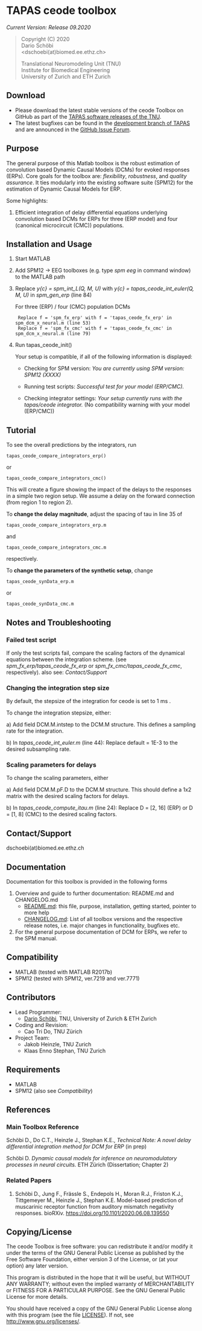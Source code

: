 TAPAS ceode toolbox 
====================

*Current Version: Release 09.2020*

> Copyright (C) 2020  
> Dario Schöbi  
> <dschoebi(at)biomed.ee.ethz.ch>  
>  
> Translational Neuromodeling Unit (TNU)  
> Institute for Biomedical Engineering  
> University of Zurich and ETH Zurich  


Download
--------

- Please download the latest stable versions of the ceode Toolbox on GitHub as part of the 
  [TAPAS software releases of the TNU](https://github.com/translationalneuromodeling/tapas/releases).
- The latest bugfixes can be found in the 
  [development branch of TAPAS](https://github.com/translationalneuromodeling/tapas/tree/development) 
  and are announced in the [GitHub Issue Forum](https://github.com/translationalneuromodeling/tapas/issues). 


Purpose
-------

The general purpose of this Matlab toolbox is the robust estimation of convolution based Dynamic Causal Models (DCMs) for evoked responses (ERPs).
Core goals for the toolbox are: *flexibility*, *robustness*, and *quality assurance*. 
It ties modularly into the existing software suite (SPM12) for the estimation of Dynamic Causal Models for ERP.


Some highlights:
1. Efficient integration of delay differential equations underlying convolution based DCMs for ERPs for three (ERP model) and four (canonical microcircuit (CMC)) populations.


Installation and Usage
----------------------

1. Start MATLAB
3. Add SPM12 -> EEG toolboxes (e.g. type *spm eeg* in command window) to the MATLAB path
4. Replace *y{c} = spm_int_L(Q, M, U)* with *y{c} = tapas_ceode_int_euler(Q, M, U)* in *spm_gen_erp* (line 84)
	
    For three (ERP) / four (CMC) population DCMs
    
        Replace f = 'spm_fx_erp' with f = 'tapas_ceode_fx_erp' in spm_dcm_x_neural.m (line 53)
        Replace f = 'spm_fx_cmc' with f = 'tapas_ceode_fx_cmc' in spm_dcm_x_neural.m (line 79)

5. Run tapas_ceode_init()

    Your setup is compatible, if all of the following information is displayed:

    
    - Checking for SPM version: *You are currently using SPM version: SPM12 (XXXX)*

    - Running test scripts:
       *Successful test for your model (ERP/CMC).*
    
    - Checking integrator settings: 
       *Your setup currently runs with the tapas/ceode integrator.*
       (No compatibility warning with your model (ERP/CMC))



Tutorial
--------

To see the overall predictions by the integrators, run

    tapas_ceode_compare_integrators_erp() 
or

    tapas_ceode_compare_integrators_cmc()

This will create a figure showing the impact of the delays to the responses in a simple two region setup.
We assume a delay on the forward connection (from region 1 to region 2). 

To **change the delay magnitude**, adjust the spacing of tau in line 35 of

    tapas_ceode_compare_integrators_erp.m
and

    tapas_ceode_compare_integrators_cmc.m

respectively. 

To **change the parameters of the synthetic setup**, change

    tapas_ceode_synData_erp.m
or

    tapas_ceode_synData_cmc.m


Notes and Troubleshooting
-------------------------

### Failed test script

If only the test scripts fail, compare the scaling factors of the dynamical equations between the integration scheme. 
(see *spm_fx_erp/tapas_ceode_fx_erp* or *spm_fx_cmc/tapas_ceode_fx_cmc*, respectively).
also see: *Contact/Support*


### Changing the integration step size

By default, the stepsize of the integration for ceode is set to 1 ms .

To change the integration stepsize, either:

a) Add field DCM.M.intstep to the DCM.M structure. 
This defines a sampling rate for the integration.

b) In *tapas_ceode_int_euler.m* (line 44):
Replace default = 1E-3 to the desired subsampling rate.


### Scaling parameters for delays

To change the scaling parameters, either

a) Add field DCM.M.pF.D to the DCM.M structure.
This should define a 1x2 matrix with the desired scaling factors for delays.

b) In *tapas_ceode_compute_itau.m* (line 24):
Replace D = [2, 16] (ERP) or D = [1, 8] (CMC) to the desired scaling factors.
    


Contact/Support
---------------

dschoebi(at)biomed.ee.ethz.ch


Documentation
-------------

Documentation for this toolbox is provided in the following forms

1. Overview and guide to further documentation: README.md and CHANGELOG.md
    - [README.md](README.md): this file, purpose, installation, getting started, pointer to more help
    - [CHANGELOG.md](CHANGELOG.md): List of all toolbox versions and the respective release notes, 
      i.e. major changes in functionality, bugfixes etc.
2. For the general purpose documentation of DCM for ERPs, we refer to the SPM manual.


Compatibility
-------------
- MATLAB (tested with MATLAB R2017b)
- SPM12 (tested with SPM12, ver.7219 and ver.7771)


Contributors
------------

- Lead Programmer: 
    - [Dario Schöbi](https://www.tnu.ethz.ch/en/team/faculty-and-scientific-staff/schoebi),
      TNU, University of Zurich & ETH Zurich
- Coding and Revision:
    - Cao Tri Do, TNU Zürich
- Project Team: 
    - Jakob Heinzle, TNU Zurich
    - Klaas Enno Stephan, TNU Zurich



Requirements
------------
- MATLAB
- SPM12
(also see *Compatibility*)

References
----------

### Main Toolbox Reference

Schöbi D., Do C.T., Heinzle J., Stephan K.E., 
*Technical Note: A novel delay differential integration method for DCM for ERP*
(in prep)

Schöbi D.
*Dynamic causal models for inference on neuromodulatory processes in neural circuits.*
ETH Zürich (Dissertation; Chapter 2)


### Related Papers

1. Schöbi D., Jung F., Frässle S., Endepols H., Moran R.J., Friston K.J., Tittgemeyer M., Heinzle J., Stephan K.E.
Model-based prediction of muscarinic receptor function from auditory mismatch negativity responses.
bioRXiv. https://doi.org/10.1101/2020.06.08.139550



Copying/License
---------------

The ceode Toolbox is free software: you can redistribute it and/or
modify it under the terms of the GNU General Public License as
published by the Free Software Foundation, either version 3 of the
License, or (at your option) any later version.

This program is distributed in the hope that it will be useful, but
WITHOUT ANY WARRANTY; without even the implied warranty of
MERCHANTABILITY or FITNESS FOR A PARTICULAR PURPOSE.  See the GNU
General Public License for more details.

You should have received a copy of the GNU General Public License
along with this program (see the file [LICENSE](LICENSE)).  If not, see
<http://www.gnu.org/licenses/>.
